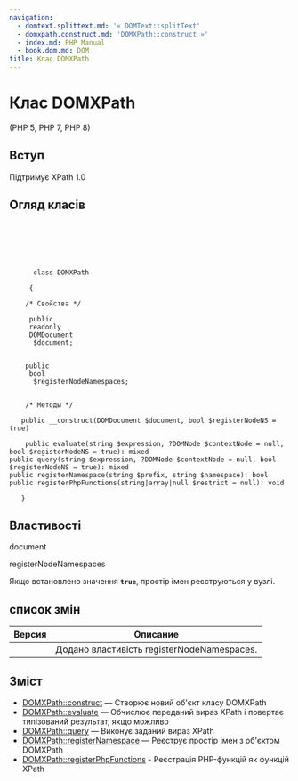 ```yaml
---
navigation:
  - domtext.splittext.md: '« DOMText::splitText'
  - domxpath.construct.md: 'DOMXPath::construct »'
  - index.md: PHP Manual
  - book.dom.md: DOM
title: Клас DOMXPath
---
```

# Клас DOMXPath

(PHP 5, PHP 7, PHP 8)

## Вступ

Підтримує XPath 1.0

## Огляд класів

```classsynopsis

     
    

    
     
      class DOMXPath
     
     {

    /* Свойства */
    
     public
     readonly
     DOMDocument
      $document;


    public
     bool
      $registerNodeNamespaces;


    /* Методы */
    
   public __construct(DOMDocument $document, bool $registerNodeNS = true)

    public evaluate(string $expression, ?DOMNode $contextNode = null, bool $registerNodeNS = true): mixed
public query(string $expression, ?DOMNode $contextNode = null, bool $registerNodeNS = true): mixed
public registerNamespace(string $prefix, string $namespace): bool
public registerPhpFunctions(string|array|null $restrict = null): void

   }
```

## Властивості

document

registerNodeNamespaces

Якщо встановлено значення **`true`**, простір імен реєструються у вузлі.

## список змін

| Версия | Описание |
| --- | --- |
|  | Додано властивість registerNodeNamespaces. |

## Зміст

-   [DOMXPath::construct](domxpath.construct.md) — Створює новий об'єкт класу DOMXPath
-   [DOMXPath::evaluate](domxpath.evaluate.md) — Обчислює переданий вираз XPath і повертає типізований результат, якщо можливо
-   [DOMXPath::query](domxpath.query.md) — Виконує заданий вираз XPath
-   [DOMXPath::registerNamespace](domxpath.registernamespace.md) — Реєструє простір імен з об'єктом DOMXPath
-   [DOMXPath::registerPhpFunctions](domxpath.registerphpfunctions.md) - Реєстрація PHP-функцій як функцій XPath
